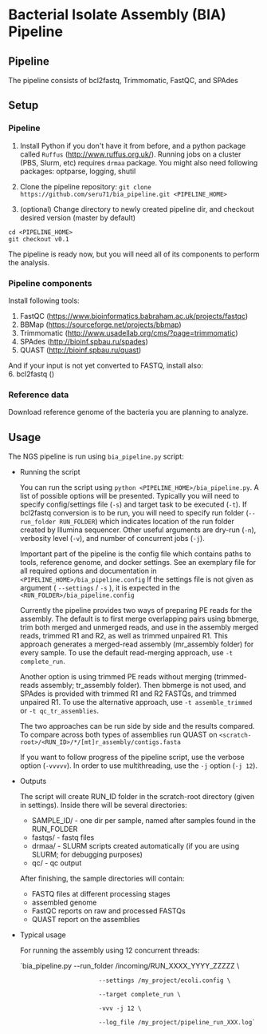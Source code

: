 
# Bacterial Isolate Assembly (BIA) Pipeline 



## Pipeline

The pipeline consists of bcl2fastq, Trimmomatic, FastQC, and SPAdes



## Setup

### Pipeline

1. Install Python if you don't have it from before, and a python package called `Ruffus` (http://www.ruffus.org.uk/). 
Running jobs on a cluster (PBS, Slurm, etc) requires `drmaa` package. 
You might also need following packages: optparse, logging, shutil

2. Clone the pipeline repository:
`git clone https://github.com/seru71/bia_pipeline.git <PIPELINE_HOME>`

3. (optional) Change directory to newly created pipeline dir, and checkout desired version (master by default)
```
cd <PIPELINE_HOME>
git checkout v0.1
```

The pipeline is ready now, but you will need all of its components to perform the analysis.

### Pipeline components

Install following tools:
1. FastQC (https://www.bioinformatics.babraham.ac.uk/projects/fastqc)
2. BBMap (https://sourceforge.net/projects/bbmap)
2. Trimmomatic (http://www.usadellab.org/cms/?page=trimmomatic)
3. SPAdes (http://bioinf.spbau.ru/spades)
4. QUAST (http://bioinf.spbau.ru/quast)

And if your input is not yet converted to FASTQ, install also:  
6. bcl2fastq ()


### Reference data

Download reference genome of the bacteria you are planning to analyze.

## Usage

The NGS pipeline is run using `bia_pipeline.py` script:

* Running the script

    You can run the script using `python <PIPELINE_HOME>/bia_pipeline.py`.
    A list of possible options will be presented. 
    Typically you will need to specify config/settings file (`-s`) and target task to be executed (`-t`). 
    If bcl2fastq conversion is to be run, you will need to specify run folder (`--run_folder RUN_FOLDER`) which indicates location of the run folder created by Illumina sequencer.
    Other useful arguments are dry-run (`-n`), verbosity level (`-v`), and number of concurrent jobs (`-j`).
    
    Important part of the pipeline is the config file which contains paths to tools, reference genome, and docker settings.
    See an exemplary file for all required options and documentation in `<PIPELINE_HOME>/bia_pipeline.config`
    If the settings file is not given as argument ( `--settings` / `-s` ), it is expected in the `<RUN_FOLDER>/bia_pipeline.config`
  
    Currently the pipeline provides two ways of preparing PE reads for the assembly.
    The default is to first merge overlapping pairs using bbmerge, trim both merged and unmerged reads, and use in the assembly merged reads, trimmed R1 and R2, as well as trimmed unpaired R1.
    This approach generates a merged-read assembly (mr_assembly folder) for every sample.
    To use the default read-merging approach, use `-t complete_run`.
    
    Another option is using trimmed PE reads without merging (trimmed-reads assembly; tr_assembly folder).
    Then bbmerge is not used, and SPAdes is provided with trimmed R1 and R2 FASTQs, and trimmed unpaired R1.
    To use the alternative approach, use `-t assemble_trimmed` or `-t qc_tr_assemblies`.
    
    The two approaches can be run side by side and the results compared.
    To compare across both types of assemblies run QUAST on `<scratch-root>/<RUN_ID>/*/[mt]r_assembly/contigs.fasta`
  
    If you want to follow progress of the pipeline script, use the verbose option (`-vvvvv`).
    In order to use multithreading, use the `-j` option (`-j 12`).

* Outputs

    The script will create RUN_ID folder in the scratch-root directory (given in settings). 
    Inside there will be several directories: 
    - SAMPLE_ID/ - one dir per sample, named after samples found in the RUN_FOLDER 
    - fastqs/    - fastq files
    - drmaa/     - SLURM scripts created automatically (if you are using SLURM; for debugging purposes)
    - qc/        - qc output

    After finishing, the sample directories will contain:
    - FASTQ files at different processing stages
    - assembled genome
    - FastQC reports on raw and processed FASTQs
    - QUAST report on the assemblies
   

* Typical usage

    For running the assembly using 12 concurrent threads:

	`bia_pipeline.py --run_folder /incoming/RUN_XXXX_YYYY_ZZZZZ \
    
						    --settings /my_project/ecoli.config \
                            
							--target complete_run \
                            
							-vvv -j 12 \
                            
							--log_file /my_project/pipeline_run_XXX.log`





